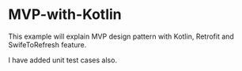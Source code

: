# MVP-with-Kotlin
This example will explain MVP design pattern with Kotlin, Retrofit and SwifeToRefresh feature.

I have added unit test cases also.
